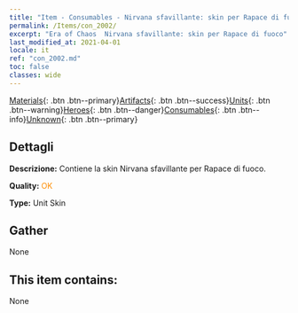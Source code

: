 ```yaml
---
title: "Item - Consumables - Nirvana sfavillante: skin per Rapace di fuoco"
permalink: /Items/con_2002/
excerpt: "Era of Chaos  Nirvana sfavillante: skin per Rapace di fuoco"
last_modified_at: 2021-04-01
locale: it
ref: "con_2002.md"
toc: false
classes: wide
---
```

 [Materials](/it/Items/){: .btn .btn--primary}[Artifacts](/it/Items/Artifacts/){: .btn .btn--success}[Units](/it/Items/Units/){: .btn .btn--warning}[Heroes](/it/Items/Heroes/){: .btn .btn--danger}[Consumables](/it/Items/Consumables/){: .btn .btn--info}[Unknown](/it/Items/Unknown/){: .btn .btn--primary}

## Dettagli
 **Descrizione:** Contiene la skin Nirvana sfavillante per Rapace di fuoco.

 **Quality:** <span style="color: #FF8C00">OK</span>

 **Type:** Unit Skin

## Gather

  None

## This item contains:

  None

